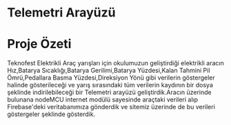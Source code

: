 # Telemetri Arayüzü

# Proje Özeti
Teknofest Elektrikli Araç yarışları için okulumuzun geliştirdiği elektrikli aracın Hız,Batarya Sıcaklığı,Batarya Gerilimi,Batarya Yüzdesi,Kalan Tahmini Pil Ömrü,Pedallara Basma Yüzdesi,Direksiyon Yönü gibi verilerin göstergeler halinde gösterileceği ve yarış sırasındaki tüm verilerin kaydının bir dosya şeklinde indirilebileceği bir Telemetri arayüzü geliştirdik.Aracın üzerinde bulunana nodeMCU internet modülü sayesinde araçtaki verileri alıp Firebase'deki veritabanımıza gönderdik ve sitemiz üzerinde de bu verileri göstergeler şeklinde gösterdik.

